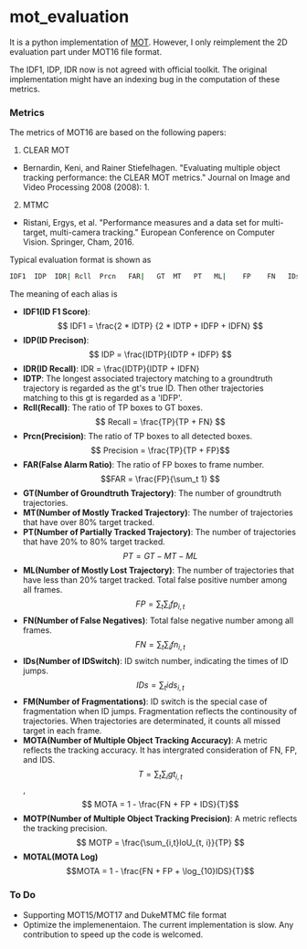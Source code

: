 # mot_evaluation
It is a python implementation of [MOT](https://motchallenge.net/). However, I only reimplement the 2D evaluation part under MOT16 file format.

The IDF1, IDP, IDR now is not agreed with official toolkit. The original implementation might have an indexing bug in the computation of these metrics. 

### Metrics
The metrics of MOT16 are based on the following papers:

1. CLEAR MOT
- Bernardin, Keni, and Rainer Stiefelhagen. "Evaluating multiple object tracking performance: the CLEAR MOT metrics." Journal on Image and Video Processing 2008 (2008): 1.
2. MTMC
- Ristani, Ergys, et al. "Performance measures and a data set for multi-target, multi-camera tracking." European Conference on Computer Vision. Springer, Cham, 2016.

Typical evaluation format is shown as
```bash
IDF1  IDP  IDR| Rcll  Prcn   FAR|   GT  MT   PT   ML|    FP    FN   IDs    FM|  MOTA  MOTP MOTAL
```
The meaning of each alias is 
- **IDF1(ID F1 Score)**: 
    $$ IDF1 = \frac{2 * IDTP} {2 * IDTP + IDFP + IDFN} $$
- **IDP(ID Precison)**: 
    $$ IDP = \frac{IDTP}{IDTP + IDFP} $$
- **IDR(ID Recall)**: 
    IDR = \frac{IDTP}{IDTP + IDFN}
- **IDTP**: 
    The longest associated trajectory matching to a groundtruth trajectory is regarded as the gt's true ID.
    Then other trajectories matching to this gt is regarded as a 'IDFP'.
- **Rcll(Recall)**: 
    The ratio of TP boxes to GT boxes.
     $$ Recall = \frac{TP}{TP + FN} $$
- **Prcn(Precision)**: 
    The ratio of TP boxes to all detected boxes.
     $$ Precision = \frac{TP}{TP + FP}$$
- **FAR(False Alarm Ratio)**: 
    The ratio of FP boxes to frame number.
     $$FAR = \frac{FP}{\sum_t 1} $$
- **GT(Number of Groundtruth Trajectory)**: 
    The number of groundtruth trajectories.
- **MT(Number of Mostly Tracked Trajectory)**: 
    The number of trajectories that have over 80% target tracked. 
- **PT(Number of Partially Tracked Trajectory)**: 
    The number of trajectories that have 20% to 80% target tracked.
     $$ PT = GT - MT - ML $$
- **ML(Number of Mostly Lost Trajectory)**: 
    The number of trajectories that have less than 20% target tracked.
    Total false positive number among all frames.
     $$ FP = \sum_t \sum_i {fp}_{i, t} $$
- **FN(Number of False Negatives)**: 
    Total false negative number among all frames.
     $$ FN = \sum_t \sum_i fn_{i, t} $$
- **IDs(Number of IDSwitch)**:
    ID switch number, indicating the times of ID jumps.
     $$ IDs = \sum_t ids_{i, t}$$ 
- **FM(Number of Fragmentations)**:
    ID switch is the special case of fragmentation when ID jumps.
     Fragmentation reflects the continousity of trajectories.
     When trajectories are determinated, it counts all missed target in each frame.
- **MOTA(Number of Multiple Object Tracking Accuracy)**:
    A metric reflects the tracking accuracy. It has intergrated consideration of FN, FP, and IDS.
     $$ T = \sum_t \sum_i gt_{i,t} $$, $$ MOTA = 1 - \frac{FN + FP + IDS}{T}$$
- **MOTP(Number of Multiple Object Tracking Precision)**:
     A metric reflects the tracking precision.
      $$ MOTP =  \frac{\sum_{i,t}IoU_{t, i}}{TP} $$
- **MOTAL(MOTA Log)**
    $$MOTA = 1 - \frac{FN + FP + \log_{10}IDS}{T}$$


### To Do
- Supporting MOT15/MOT17 and DukeMTMC file format 
- Optimize the implemenentaion. The current implementation is slow. Any contribution to speed up the code is welcomed.
